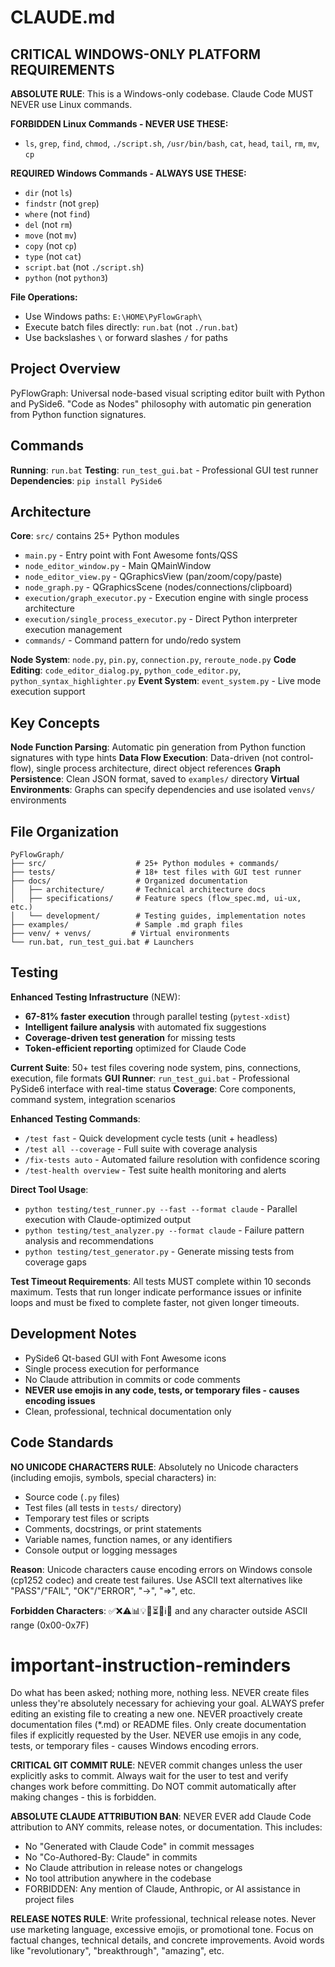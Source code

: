 # CLAUDE.md

## CRITICAL WINDOWS-ONLY PLATFORM REQUIREMENTS

**ABSOLUTE RULE**: This is a Windows-only codebase. Claude Code MUST NEVER use Linux commands.

**FORBIDDEN Linux Commands - NEVER USE THESE:**
- `ls`, `grep`, `find`, `chmod`, `./script.sh`, `/usr/bin/bash`, `cat`, `head`, `tail`, `rm`, `mv`, `cp`

**REQUIRED Windows Commands - ALWAYS USE THESE:**
- `dir` (not `ls`)
- `findstr` (not `grep`) 
- `where` (not `find`)
- `del` (not `rm`)
- `move` (not `mv`)
- `copy` (not `cp`)
- `type` (not `cat`)
- `script.bat` (not `./script.sh`)
- `python` (not `python3`)

**File Operations:**
- Use Windows paths: `E:\HOME\PyFlowGraph\` 
- Execute batch files directly: `run.bat` (not `./run.bat`)
- Use backslashes `\` or forward slashes `/` for paths

## Project Overview

PyFlowGraph: Universal node-based visual scripting editor built with Python and PySide6. "Code as Nodes" philosophy with automatic pin generation from Python function signatures.

## Commands

**Running**: `run.bat`
**Testing**: `run_test_gui.bat` - Professional GUI test runner
**Dependencies**: `pip install PySide6`

## Architecture

**Core**: `src/` contains 25+ Python modules

- `main.py` - Entry point with Font Awesome fonts/QSS
- `node_editor_window.py` - Main QMainWindow
- `node_editor_view.py` - QGraphicsView (pan/zoom/copy/paste)
- `node_graph.py` - QGraphicsScene (nodes/connections/clipboard)
- `execution/graph_executor.py` - Execution engine with single process architecture
- `execution/single_process_executor.py` - Direct Python interpreter execution management
- `commands/` - Command pattern for undo/redo system

**Node System**: `node.py`, `pin.py`, `connection.py`, `reroute_node.py`
**Code Editing**: `code_editor_dialog.py`, `python_code_editor.py`, `python_syntax_highlighter.py`
**Event System**: `event_system.py` - Live mode execution support

## Key Concepts

**Node Function Parsing**: Automatic pin generation from Python function signatures with type hints
**Data Flow Execution**: Data-driven (not control-flow), single process architecture, direct object references
**Graph Persistence**: Clean JSON format, saved to `examples/` directory
**Virtual Environments**: Graphs can specify dependencies and use isolated `venvs/` environments

## File Organization

```
PyFlowGraph/
├── src/                    # 25+ Python modules + commands/
├── tests/                  # 18+ test files with GUI test runner
├── docs/                   # Organized documentation
│   ├── architecture/       # Technical architecture docs
│   ├── specifications/     # Feature specs (flow_spec.md, ui-ux, etc.)
│   └── development/        # Testing guides, implementation notes
├── examples/               # Sample .md graph files
├── venv/ + venvs/         # Virtual environments
└── run.bat, run_test_gui.bat # Launchers
```

## Testing

**Enhanced Testing Infrastructure** (NEW):
- **67-81% faster execution** through parallel testing (`pytest-xdist`)
- **Intelligent failure analysis** with automated fix suggestions
- **Coverage-driven test generation** for missing tests
- **Token-efficient reporting** optimized for Claude Code

**Current Suite**: 50+ test files covering node system, pins, connections, execution, file formats
**GUI Runner**: `run_test_gui.bat` - Professional PySide6 interface with real-time status
**Coverage**: Core components, command system, integration scenarios

**Enhanced Testing Commands**:
- `/test fast` - Quick development cycle tests (unit + headless)
- `/test all --coverage` - Full suite with coverage analysis
- `/fix-tests auto` - Automated failure resolution with confidence scoring
- `/test-health overview` - Test suite health monitoring and alerts

**Direct Tool Usage**:
- `python testing/test_runner.py --fast --format claude` - Parallel execution with Claude-optimized output
- `python testing/test_analyzer.py --format claude` - Failure pattern analysis and recommendations
- `python testing/test_generator.py` - Generate missing tests from coverage gaps

**Test Timeout Requirements**: All tests MUST complete within 10 seconds maximum. Tests that run longer indicate performance issues or infinite loops and must be fixed to complete faster, not given longer timeouts.

## Development Notes

- PySide6 Qt-based GUI with Font Awesome icons
- Single process execution for performance
- No Claude attribution in commits or code comments
- **NEVER use emojis in any code, tests, or temporary files - causes encoding issues**
- Clean, professional, technical documentation only


## Code Standards

**NO UNICODE CHARACTERS RULE**: Absolutely no Unicode characters (including emojis, symbols, special characters) in:

- Source code (`.py` files)
- Test files (all tests in `tests/` directory)
- Temporary test files or scripts
- Comments, docstrings, or print statements
- Variable names, function names, or any identifiers
- Console output or logging messages

**Reason**: Unicode characters cause encoding errors on Windows console (cp1252 codec) and create test failures. Use ASCII text alternatives like "PASS"/"FAIL", "OK"/"ERROR", "->", "=>", etc.

**Forbidden Characters**: ✅❌⚠️📊💡🔄⏳🚨ℹ️🎯 and any character outside ASCII range (0x00-0x7F)

# important-instruction-reminders

Do what has been asked; nothing more, nothing less.
NEVER create files unless they're absolutely necessary for achieving your goal.
ALWAYS prefer editing an existing file to creating a new one.
NEVER proactively create documentation files (*.md) or README files. Only create documentation files if explicitly requested by the User.
NEVER use emojis in any code, tests, or temporary files - causes Windows encoding errors.

**CRITICAL GIT COMMIT RULE**: NEVER commit changes unless the user explicitly asks to commit. Always wait for the user to test and verify changes work before committing. Do NOT commit automatically after making changes - this is forbidden.

**ABSOLUTE CLAUDE ATTRIBUTION BAN**: NEVER EVER add Claude Code attribution to ANY commits, release notes, or documentation. This includes:
- No "Generated with Claude Code" in commit messages
- No "Co-Authored-By: Claude" in commits
- No Claude attribution in release notes or changelogs
- No tool attribution anywhere in the codebase
- FORBIDDEN: Any mention of Claude, Anthropic, or AI assistance in project files

**RELEASE NOTES RULE**: Write professional, technical release notes. Never use marketing language, excessive emojis, or promotional tone. Focus on factual changes, technical details, and concrete improvements. Avoid words like "revolutionary", "breakthrough", "amazing", etc.

